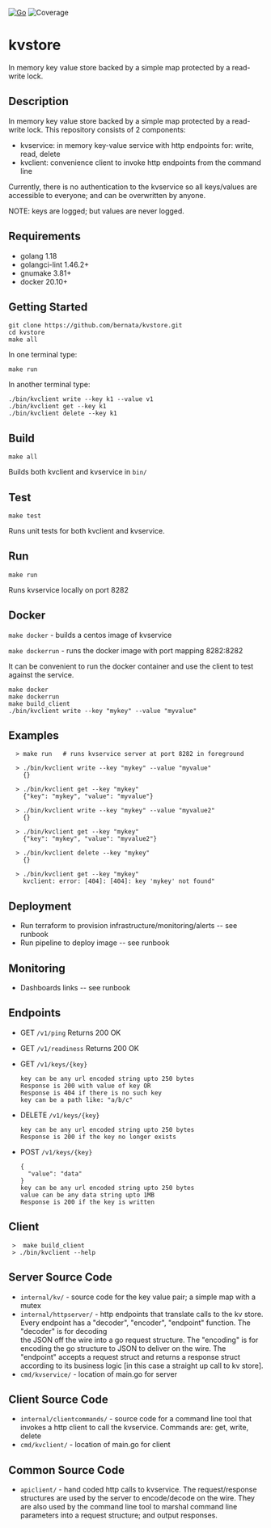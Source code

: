 [![Go](https://github.com/bernata/kvstore/actions/workflows/go.yml/badge.svg?branch=main)](https://github.com/bernata/kvstore/actions/workflows/go.yml)
![Coverage](https://img.shields.io/badge/Coverage-92.9%25-brightgreen)

# kvstore
In memory key value store backed by a simple map protected by a read-write lock.

## Description
In memory key value store backed by a simple map protected by a read-write lock.
This repository consists of 2 components:
- kvservice: in memory key-value service with http endpoints for: write, read, delete
- kvclient: convenience client to invoke http endpoints from the command line

Currently, there is no authentication to the kvservice so all keys/values are accessible
to everyone; and can be overwritten by anyone.

NOTE: keys are logged; but values are never logged.

## Requirements
- golang 1.18
- golangci-lint 1.46.2+
- gnumake 3.81+
- docker 20.10+

## Getting Started
```
git clone https://github.com/bernata/kvstore.git
cd kvstore
make all
```

In one terminal type:
```
make run
```

In another terminal type:
```shell
./bin/kvclient write --key k1 --value v1
./bin/kvclient get --key k1
./bin/kvclient delete --key k1
```

## Build
`make all`

Builds both kvclient and kvservice in `bin/`

## Test
`make test`

Runs unit tests for both kvclient and kvservice.

## Run
`make run`

Runs kvservice locally on port 8282

## Docker
`make docker` - builds a centos image of kvservice

`make dockerrun` - runs the docker image with port mapping 8282:8282

It can be convenient to run the docker container and use the client to test against the service.
```
make docker
make dockerrun
make build_client
./bin/kvclient write --key "mykey" --value "myvalue"
```

## Examples
```shell
  > make run   # runs kvservice server at port 8282 in foreground
  
  > ./bin/kvclient write --key "mykey" --value "myvalue"
    {}
    
  > ./bin/kvclient get --key "mykey"
    {"key": "mykey", "value": "myvalue"}
    
  > ./bin/kvclient write --key "mykey" --value "myvalue2"
    {}
    
  > ./bin/kvclient get --key "mykey"
    {"key": "mykey", "value": "myvalue2"}
    
  > ./bin/kvclient delete --key "mykey"
    {}
    
  > ./bin/kvclient get --key "mykey"
    kvclient: error: [404]: [404]: key 'mykey' not found"
```

## Deployment
- Run terraform to provision infrastructure/monitoring/alerts -- see runbook
- Run pipeline to deploy image -- see runbook

## Monitoring
- Dashboards links -- see runbook

## Endpoints
- GET `/v1/ping`
  Returns 200 OK

- GET `/v1/readiness`
  Returns 200 OK

- GET `/v1/keys/{key}`
    ```
  key can be any url encoded string upto 250 bytes
  Response is 200 with value of key OR
  Response is 404 if there is no such key
  key can be a path like: "a/b/c"
    ```
  
- DELETE `/v1/keys/{key}`
    ```
  key can be any url encoded string upto 250 bytes
  Response is 200 if the key no longer exists
    ``` 

- POST `/v1/keys/{key}`
    ```
  {
      "value": "data"
  }
  key can be any url encoded string upto 250 bytes
  value can be any data string upto 1MB
  Response is 200 if the key is written
    ``` 

## Client
```shell
 >  make build_client
 > ./bin/kvclient --help
```

## Server Source Code
- `internal/kv/` - source code for the key value pair; a simple map with a mutex
- `internal/httpserver/` - http endpoints that translate calls to the kv store.
  Every endpoint has a "decoder", "encoder", "endpoint" function. The "decoder" is for decoding  
  the JSON off the wire into a go request structure. The "encoding" is for encoding the go
  structure to JSON to deliver on the wire. The "endpoint" accepts a request struct and returns
  a response struct according to its business logic [in this case a straight up call to kv store].
- `cmd/kvservice/` - location of main.go for server

## Client Source Code
- `internal/clientcommands/` - source code for a command line tool that invokes a http client to call the kvservice.
  Commands are: get, write, delete
- `cmd/kvclient/` - location of main.go for client

## Common Source Code
- `apiclient/` - hand coded http calls to kvservice. The request/response structures are
  used by the server to encode/decode on the wire. They are also used by the command line tool
  to marshal command line parameters into a request structure; and output responses.
